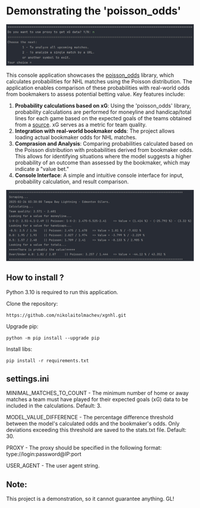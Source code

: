 # Demonstrating the 'poisson_odds'

![Demo 1](https://github.com/nikolaitolmachev/poisson_odds_demo/blob/master/Img/screen_0.jpg?raw=true)

This console application showcases the [poisson_odds](https://github.com/nikolaitolmachev/poisson_odds) library, which calculates probabilities for NHL matches using the Poisson distribution. The application enables comparison of these probabilities with real-world odds from bookmakers to assess potential betting value. Key features include:
1. **Probability calculations based on xG**: Using the 'poisson_odds' library, probability calculations are performed for moneyline and handicap/total lines for each game based on the expected goals of the teams obtained from a [source](https://www.naturalstattrick.com/teamtable.php?sit=5v5&score=all&rate=y&team=all&loc=). xG serves as a metric for team quality.
2. **Integration with real-world bookmaker odds**: The project allows loading actual bookmaker odds for NHL matches.
3. **Comprasion and Analysis**: Comparing probabilities calculated based on the Poisson distribution with probabilities derived from bookmaker odds. This allows for identifying situations where the model suggests a higher probability of an outcome than assessed by the bookmaker, which may indicate a "value bet."
4. **Console Interface**: A simple and intuitive console interface for input, probability calculation, and result comparison.

![Demo 2](https://github.com/nikolaitolmachev/poisson_odds_demo/blob/master/Img/screen_1.jpg?raw=true)

## How to install ?
Python 3.10 is required to run this application.

Clone the repository:
```
https://github.com/nikolaitolmachev/xgnhl.git
```

Upgrade pip:
```
python -m pip install --upgrade pip
```

Install libs:
```
pip install -r requirements.txt
```

## settings.ini
MINIMAL_MATCHES_TO_COUNT - The minimum number of home or away matches a team must have played for their expected goals (xG) data to be included in the calculations. Default: 3.

MODEL_VALUE_DIFFERENCE - The percentage difference threshold between the model's calculated odds and the bookmaker's odds. Only deviations exceeding this threshold are saved to the stats.txt file. Default: 30.

PROXY - The proxy should be specified in the following format: type://login:password@IP:port

USER_AGENT - The user agent string.

## Note: 
This project is a demonstration, so it cannot guarantee anything. GL!